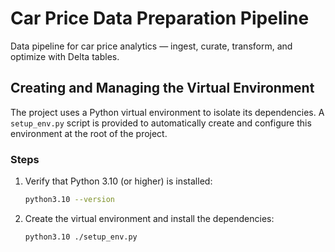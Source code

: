 # Car Price Data Preparation Pipeline

Data pipeline for car price analytics — ingest, curate, transform, and optimize with Delta tables.

## Creating and Managing the Virtual Environment

The project uses a Python virtual environment to isolate its dependencies.
A `setup_env.py` script is provided to automatically create and configure this environment at the root of the project.

### Steps

1. Verify that Python 3.10 (or higher) is installed:

   ```bash
   python3.10 --version
   ```

2. Create the virtual environment and install the dependencies:

   ```bash
   python3.10 ./setup_env.py
   ```
